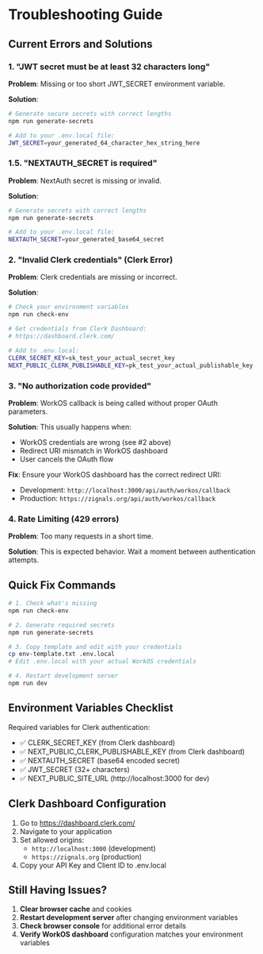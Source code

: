 # Troubleshooting Guide

## Current Errors and Solutions

### 1. "JWT secret must be at least 32 characters long"

**Problem**: Missing or too short JWT_SECRET environment variable.

**Solution**:
```bash
# Generate secure secrets with correct lengths
npm run generate-secrets

# Add to your .env.local file:
JWT_SECRET=your_generated_64_character_hex_string_here
```

### 1.5. "NEXTAUTH_SECRET is required"

**Problem**: NextAuth secret is missing or invalid.

**Solution**:
```bash
# Generate secrets with correct lengths
npm run generate-secrets

# Add to your .env.local file:
NEXTAUTH_SECRET=your_generated_base64_secret
```

### 2. "Invalid Clerk credentials" (Clerk Error)

**Problem**: Clerk credentials are missing or incorrect.

**Solution**:
```bash
# Check your environment variables
npm run check-env

# Get credentials from Clerk Dashboard:
# https://dashboard.clerk.com/

# Add to .env.local:
CLERK_SECRET_KEY=sk_test_your_actual_secret_key
NEXT_PUBLIC_CLERK_PUBLISHABLE_KEY=pk_test_your_actual_publishable_key
```

### 3. "No authorization code provided"

**Problem**: WorkOS callback is being called without proper OAuth parameters.

**Solution**: This usually happens when:
- WorkOS credentials are wrong (see #2 above)
- Redirect URI mismatch in WorkOS dashboard
- User cancels the OAuth flow

**Fix**: Ensure your WorkOS dashboard has the correct redirect URI:
- Development: `http://localhost:3000/api/auth/workos/callback`
- Production: `https://zignals.org/api/auth/workos/callback`

### 4. Rate Limiting (429 errors)

**Problem**: Too many requests in a short time.

**Solution**: This is expected behavior. Wait a moment between authentication attempts.

## Quick Fix Commands

```bash
# 1. Check what's missing
npm run check-env

# 2. Generate required secrets
npm run generate-secrets

# 3. Copy template and edit with your credentials
cp env-template.txt .env.local
# Edit .env.local with your actual WorkOS credentials

# 4. Restart development server
npm run dev
```

## Environment Variables Checklist

Required variables for Clerk authentication:
- ✅ CLERK_SECRET_KEY (from Clerk dashboard)
- ✅ NEXT_PUBLIC_CLERK_PUBLISHABLE_KEY (from Clerk dashboard)
- ✅ NEXTAUTH_SECRET (base64 encoded secret)
- ✅ JWT_SECRET (32+ characters)
- ✅ NEXT_PUBLIC_SITE_URL (http://localhost:3000 for dev)

## Clerk Dashboard Configuration

1. Go to https://dashboard.clerk.com/
2. Navigate to your application
3. Set allowed origins:
   - `http://localhost:3000` (development)
   - `https://zignals.org` (production)
4. Copy your API Key and Client ID to .env.local

## Still Having Issues?

1. **Clear browser cache** and cookies
2. **Restart development server** after changing environment variables
3. **Check browser console** for additional error details
4. **Verify WorkOS dashboard** configuration matches your environment variables
